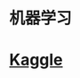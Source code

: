 <!--
 * @Author: wjn
 * @Date: 2020-02-29 10:49:45
 * @LastEditors: wjn
 * @LastEditTime: 2020-02-29 10:50:55
 -->
# 机器学习

# [Kaggle](Kaggle/README.md)
